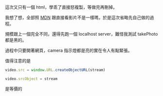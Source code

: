 這次又只有一個 html，學乖了直接怒複製，等做完再刪掉。

我想了想，全部照 [MDN](https://developer.mozilla.org/en-US/docs/Web/API/WebRTC_API/Taking_still_photos) 跟直接看影片不是一樣嗎，於是這次省略先自己做的過程。

規模跟上一個完全不同，還得先跑一個 localhost server，難怪我測試 takePhoto 都是黑的。

過程中只要開著網頁，camera 指示燈都是亮的實在令人有點緊張。

值得注意的是
```javascript
video.src = window.URL.createObjectURL(stream)
```
```javascript
video.srcObject = stream
```
是等價的
